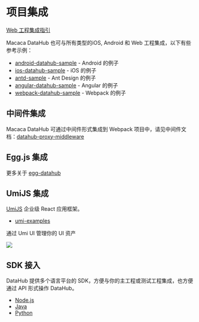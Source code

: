 # 项目集成

[Web 工程集成指引](./docs/quick-start-with-webpack.zh.md)

Macaca DataHub 也可与所有类型的iOS, Android 和 Web 工程集成，以下有些参考示例：

- [android-datahub-sample](//github.com/app-bootstrap/android-app-bootstrap) - Android 的例子
- [ios-datahub-sample](//github.com/app-bootstrap/ios-app-bootstrap) - iOS 的例子
- [antd-sample](//github.com/macaca-sample/antd-sample) - Ant Design 的例子
- [angular-datahub-sample](//github.com/macaca-sample/angular-datahub-sample) - Angular 的例子
- [webpack-datahub-sample](//github.com/macaca-sample/webpack-datahub-sample) - Webpack 的例子

## 中间件集成

Macaca DataHub 可通过中间件形式集成到 Webpack 项目中，请见中间件文档：[datahub-proxy-middleware](//github.com/macacajs/datahub-proxy-middleware)

## Egg.js 集成

更多关于 [egg-datahub](//github.com/macacajs/egg-datahub)

## UmiJS 集成

[UmiJS](//github.com/umijs/umi-plugin-datahub) 企业级 React 应用框架。

- [umi-examples](//github.com/umijs/umi-examples/tree/master/eleme-demo)

通过 Umi UI 管理你的 UI 资产

![](//umijs.github.io/umi-plugin-datahub/screenshots/1.png)

## SDK 接入

DataHub 提供多个语言平台的 SDK，方便与你的主工程或测试工程集成，也方便通过 API 形式操作 DataHub。

- [Node.js](//github.com/macacajs/datahub-nodejs-sdk)
- [Java](//github.com/macacajs/datahub-java-sdk)
- [Python](//github.com/macacajs/datahub-python-sdk)

